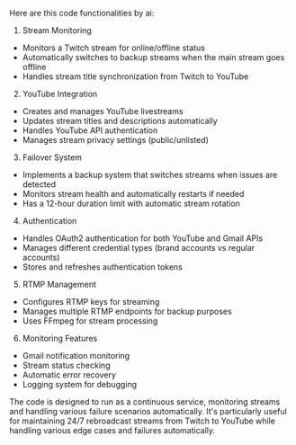 Here are this code functionalities by ai:

1. Stream Monitoring
- Monitors a Twitch stream for online/offline status
- Automatically switches to backup streams when the main stream goes offline
- Handles stream title synchronization from Twitch to YouTube
2. YouTube Integration
- Creates and manages YouTube livestreams
- Updates stream titles and descriptions automatically
- Handles YouTube API authentication
- Manages stream privacy settings (public/unlisted)
3. Failover System
- Implements a backup system that switches streams when issues are detected
- Monitors stream health and automatically restarts if needed
- Has a 12-hour duration limit with automatic stream rotation
4. Authentication
- Handles OAuth2 authentication for both YouTube and Gmail APIs
- Manages different credential types (brand accounts vs regular accounts)
- Stores and refreshes authentication tokens
5. RTMP Management
- Configures RTMP keys for streaming
- Manages multiple RTMP endpoints for backup purposes
- Uses FFmpeg for stream processing
6. Monitoring Features
- Gmail notification monitoring
- Stream status checking
- Automatic error recovery
- Logging system for debugging

The code is designed to run as a continuous service, monitoring streams and handling various failure scenarios automatically. It's particularly useful for maintaining 24/7 rebroadcast streams from Twitch to YouTube while handling various edge cases and failures automatically.
